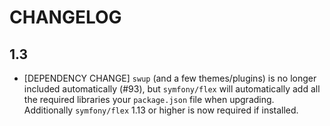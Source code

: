 # CHANGELOG

## 1.3

* [DEPENDENCY CHANGE] `swup` (and a few themes/plugins) is no longer included
  automatically (#93), but `symfony/flex` will automatically add all the
  required libraries your `package.json` file when upgrading. Additionally
  `symfony/flex` 1.13 or higher is now required if installed.
